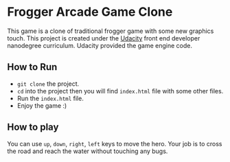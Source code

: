 # Frogger Arcade Game Clone
This game is a clone of traditional frogger game with some new graphics touch. This project is created under the [Udacity]('https://udacity.com') front end developer nanodegree curriculum. Udacity provided the game engine code.

## How to Run
- `git clone` the project.
- `cd` into the project then you will find `index.html` file with some other files.
- Run the `index.html` file.
- Enjoy the game :)

## How to play
You can use `up`, `down`, `right`, `left` keys to move the hero. Your job is to cross the road and reach the water without touching any bugs.